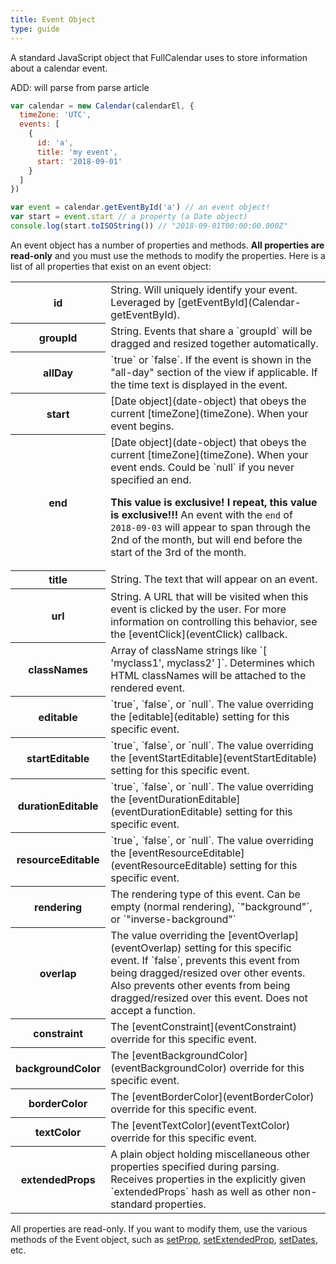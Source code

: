 ```yaml
---
title: Event Object
type: guide
---
```


A standard JavaScript object that FullCalendar uses to store information about a calendar event.

ADD: will parse from parse article

```js
var calendar = new Calendar(calendarEl, {
  timeZone: 'UTC',
  events: [
    {
      id: 'a',
      title: 'my event',
      start: '2018-09-01'
    }
  ]
})

var event = calendar.getEventById('a') // an event object!
var start = event.start // a property (a Date object)
console.log(start.toISOString()) // "2018-09-01T00:00:00.000Z"
```

An event object has a number of properties and methods. **All properties are read-only** and you must use the methods to modify the properties. Here is a list of all properties that exist on an event object:

<table>

<tr>
<th>id</th>
<td markdown='1'>
String. Will uniquely identify your event. Leveraged by [getEventById](Calendar-getEventById).
</td>
</tr>

<tr>
<th>groupId</th>
<td markdown='1'>
String. Events that share a `groupId` will be dragged and resized together automatically.
</td>
</tr>

<tr>
<th>allDay</th>
<td markdown='1'>
`true` or `false`. If the event is shown in the "all-day" section of the view if applicable. If the time text is displayed in the event.
</td>
</tr>

<tr>
<th>start</th>
<td markdown='1'>
[Date object](date-object) that obeys the current [timeZone](timeZone). When your event begins.
</td>
</tr>

<tr>
<th>end</th>
<td markdown='1'>
[Date object](date-object) that obeys the current [timeZone](timeZone). When your event ends. Could be `null` if you never specified an end.

**This value is exclusive! I repeat, this value is exclusive!!!**
An event with the `end` of `2018-09-03` will appear to span through the 2nd of the month, but will end before the start of the 3rd of the month.
</td>
</tr>

<tr>
<th>title</th>
<td markdown='1'>
String. The text that will appear on an event.
</td>
</tr>

<tr>
<th>url</th>
<td markdown='1'>
String. A URL that will be visited when this event is clicked by the user. For more information on controlling this behavior, see the [eventClick](eventClick) callback.
</td>
</tr>

<tr>
<th>classNames</th>
<td markdown='1'>
Array of className strings like `[ 'myclass1', myclass2' ]`. Determines which HTML classNames will be attached to the rendered event.
</td>
</tr>

<tr>
<th>editable</th>
<td markdown='1'>
`true`, `false`, or `null`. The value overriding the [editable](editable) setting for this specific event.
</td>
</tr>

<tr>
<th>startEditable</th>
<td markdown='1'>
`true`, `false`, or `null`. The value overriding the [eventStartEditable](eventStartEditable) setting for this specific event.
</td>
</tr>

<tr>
<th>durationEditable</th>
<td markdown='1'>
`true`, `false`, or `null`. The value overriding the [eventDurationEditable](eventDurationEditable) setting for this specific event.
</td>
</tr>

<tr>
<th>resourceEditable</th>
<td markdown='1'>
`true`, `false`, or `null`. The value overriding the [eventResourceEditable](eventResourceEditable) setting for this specific event.
</td>
</tr>

<tr>
<th>rendering</th>
<td markdown='1'>
The rendering type of this event. Can be empty (normal rendering), `"background"`, or `"inverse-background"`
</td>
</tr>

<tr>
<th>overlap</th>
<td markdown='1'>
The value overriding the [eventOverlap](eventOverlap) setting for this specific event. If `false`, prevents this event from being dragged/resized over other events. Also prevents other events from being dragged/resized over this event. Does not accept a function.
</td>
</tr>

<tr>
<th>constraint</th>
<td markdown='1'>
The [eventConstraint](eventConstraint) override for this specific event.
</td>
</tr>

<tr>
<th>backgroundColor</th>
<td markdown='1'>
The [eventBackgroundColor](eventBackgroundColor) override for this specific event.
</td>
</tr>

<tr>
<th>borderColor</th>
<td markdown='1'>
The [eventBorderColor](eventBorderColor) override for this specific event.
</td>
</tr>

<tr>
<th>textColor</th>
<td markdown='1'>
The [eventTextColor](eventTextColor) override for this specific event.
</td>
</tr>

<tr>
<th>extendedProps</th>
<td markdown='1'>
A plain object holding miscellaneous other properties specified during parsing. Receives properties in the explicitly given `extendedProps` hash as well as other non-standard properties.
</td>
</tr>

</table>

All properties are read-only. If you want to modify them, use the various methods of the Event object, such as [setProp](Event-setProp), [setExtendedProp](Event-setExtendedProp), [setDates](Event-setDates), etc.
